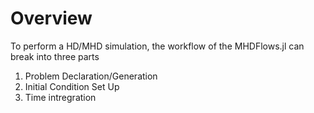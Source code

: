 # Overview

To perform a HD/MHD simulation, the workflow of the MHDFlows.jl can break into three parts

1. Problem Declaration/Generation 
2. Initial Condition Set Up
3. Time intregration


